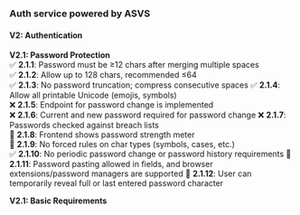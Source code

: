 ### Auth service powered by ASVS

#### V2: Authentication

**V2.1: Password Protection**  
✅ **2.1.1**: Password must be ≥12 chars after merging multiple spaces  
✅ **2.1.2**: Allow up to 128 chars, recommended ≤64  
✅ **2.1.3**: No password truncation; compress consecutive spaces
✅ **2.1.4**: Allow all printable Unicode (emojis, symbols)  
❌ **2.1.5**: Endpoint for password change is implemented  
❌ **2.1.6**: Current and new password required for password change
❌ **2.1.7**: Passwords checked against breach lists  
🎨 **2.1.8**: Frontend shows password strength meter  
🎨 **2.1.9**: No forced rules on char types (symbols, cases, etc.)  
✅ **2.1.10**: No periodic password change or password history requirements
🎨 **2.1.11**: Password pasting allowed in fields, and browser extensions/password managers are supported
🎨 **2.1.12**: User can temporarily reveal full or last entered password character

**V2.1: Basic Requirements**  
